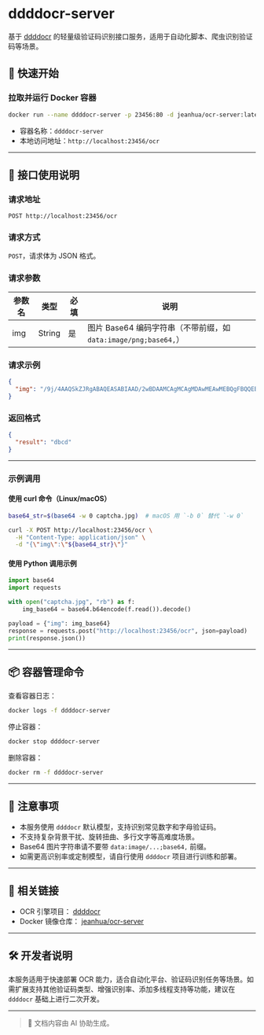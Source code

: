 # ddddocr-server

基于 [ddddocr](https://github.com/sml2h3/ddddocr) 的轻量级验证码识别接口服务，适用于自动化脚本、爬虫识别验证码等场景。

## 🚀 快速开始

### 拉取并运行 Docker 容器

```bash
docker run --name ddddocr-server -p 23456:80 -d jeanhua/ocr-server:latest
```

- 容器名称：`ddddocr-server`
- 本地访问地址：`http://localhost:23456/ocr`

---

## 📡 接口使用说明

### 请求地址

```
POST http://localhost:23456/ocr
```

### 请求方式

`POST`，请求体为 JSON 格式。

### 请求参数

| 参数名 | 类型     | 必填 | 说明                                               |
|-----|--------|----|--------------------------------------------------|
| img | String | 是  | 图片 Base64 编码字符串（不带前缀，如 `data:image/png;base64,`） |

### 请求示例

```json
{
  "img": "/9j/4AAQSkZJRgABAQEASABIAAD/2wBDAAMCAgMCAgMDAwMEAwMEBQgFBQQEBQoHBwYIDAoMDAsKCwsNDhIQDQ4RDgsLEBYQERMUFRU..."
}
```

### 返回格式

```json
{
  "result": "dbcd"
}
```

---

### 示例调用

#### 使用 curl 命令（Linux/macOS）

```bash
base64_str=$(base64 -w 0 captcha.jpg)  # macOS 用 `-b 0` 替代 `-w 0`

curl -X POST http://localhost:23456/ocr \
  -H "Content-Type: application/json" \
  -d "{\"img\":\"${base64_str}\"}"
```

#### 使用 Python 调用示例

```python
import base64
import requests

with open("captcha.jpg", "rb") as f:
    img_base64 = base64.b64encode(f.read()).decode()

payload = {"img": img_base64}
response = requests.post("http://localhost:23456/ocr", json=payload)
print(response.json())
```

---

## 📦 容器管理命令

查看容器日志：

```bash
docker logs -f ddddocr-server
```

停止容器：

```bash
docker stop ddddocr-server
```

删除容器：

```bash
docker rm -f ddddocr-server
```

---

## 📌 注意事项

- 本服务使用 `ddddocr` 默认模型，支持识别常见数字和字母验证码。
- 不支持复杂背景干扰、旋转扭曲、多行文字等高难度场景。
- Base64 图片字符串请不要带 `data:image/...;base64,` 前缀。
- 如需更高识别率或定制模型，请自行使用 `ddddocr` 项目进行训练和部署。

---

## 🔗 相关链接

- OCR 引擎项目： [ddddocr](https://github.com/sml2h3/ddddocr)
- Docker 镜像仓库： [jeanhua/ocr-server](https://hub.docker.com/r/jeanhua/ocr-server)

---

## 🛠️ 开发者说明

本服务适用于快速部署 OCR 能力，适合自动化平台、验证码识别任务等场景。如需扩展支持其他验证码类型、增强识别率、添加多线程支持等功能，建议在
`ddddocr` 基础上进行二次开发。

---

> 📄 文档内容由 AI 协助生成。
